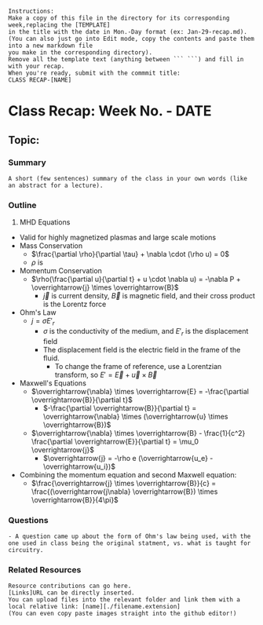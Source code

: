 ```
Instructions:
Make a copy of this file in the directory for its corresponding week,replacing the [TEMPLATE]
in the title with the date in Mon.-Day format (ex: Jan-29-recap.md).
(You can also just go into Edit mode, copy the contents and paste them into a new markdown file
you make in the corresponding directory).
Remove all the template text (anything between ``` ```) and fill in with your recap.
When you're ready, submit with the commmit title:
CLASS RECAP-[NAME]
```
# Class Recap: Week No. - DATE
## Topic: 

### Summary
```
A short (few sentences) summary of the class in your own words (like an abstract for a lecture). 
```

### Outline 

1. MHD Equations
  - Valid for highly magnetized plasmas and large scale motions
  - Mass Conservation
    - $\frac{\partial \rho}{\partial \tau} + \nabla \cdot (\rho u) = 0$
    - $\rho$ is
  - Momentum Conservation
    - $\rho(\frac{\partial u}{\partial t} + u \cdot \nabla u) = -\nabla P + \overrightarrow{j} \times \overrightarrow{B}$
      - $\overrightarrow{j}$ is current density, $\overrightarrow{B}$ is magnetic field, and their cross product is the Lorentz force
  - Ohm's Law
    - $j = \sigma E'_{r}$
      - $\sigma$ is the conductivity of the medium, and $E'_{r}$ is the displacement field
      - The displacement field is the electric field in the frame of the fluid.
        - To change the frame of reference, use a Lorentzian transform, so $E' = \overrightarrow{E} + \overrightarrow{u} \times \overrightarrow{B}$
  - Maxwell's Equations
    - $\overrightarrow{\nabla} \times \overrightarrow{E} = -\frac{\partial \overrightarrow{B}}{\partial t}$
      - $-\frac{\partial \overrightarrow{B}}{\partial t} = \overrightarrow{\nabla} \times (\overrightarrow{u} \times \overrightarrow{B})$
    - $\overrightarrow{\nabla} \times \overrightarrow{B} - \frac{1}{c^2} \frac{\partial \overrightarrow{E}}{\partial t} = \mu_0 \overrightarrow{j}$
      - $\overrightarrow{j} = -\rho e (\overrightarrow{u_e} - \overrightarrow{u_i})$
  - Combining the momentum equation and second Maxwell equation:
    - $\frac{\overrightarrow{j} \times \overrightarrow{B}}{c} = \frac{(\overrightarrow{j\nabla} \overrightarrow{B}) \times \overrightarrow{B}}{4\pi}$

### Questions 
```
- A question came up about the form of Ohm's law being used, with the one used in class being the original statment, vs. what is taught for circuitry. 
```

### Related Resources
```
Resource contributions can go here.  
[Links]URL can be directly inserted.
You can upload files into the relevant folder and link them with a local relative link: [name][./filename.extension]
(You can even copy paste images straight into the github editor!)
```

